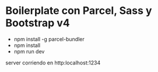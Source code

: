 <h1> Boilerplate con Parcel, Sass y Bootstrap v4 </h1>

- npm install -g parcel-bundler
- npm install
- npm run dev

server corriendo en http:localhost:1234
